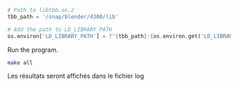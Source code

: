 ```python
# Path to libtbb.so.2
tbb_path = '/snap/blender/4300/lib'

# Add the path to LD_LIBRARY_PATH
os.environ['LD_LIBRARY_PATH'] = f"{tbb_path}:{os.environ.get('LD_LIBRARY_PATH', '')}"
```

Run the program.
```bash
make all
```
Les résultats seront affichés dans le fichier log
